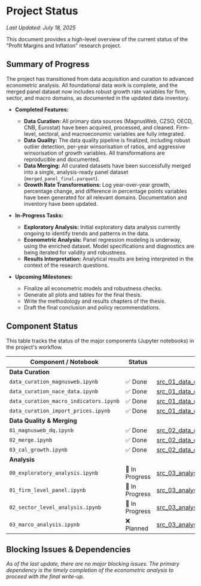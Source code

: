 # Project Status

*Last Updated: July 18, 2025*

This document provides a high-level overview of the current status of the "Profit Margins and Inflation" research project.

## Summary of Progress

The project has transitioned from data acquisition and curation to advanced econometric analysis. All foundational data work is complete, and the merged panel dataset now includes robust growth rate variables for firm, sector, and macro domains, as documented in the updated data inventory.

- **Completed Features:**
  - **Data Curation:** All primary data sources (MagnusWeb, CZSO, OECD, CNB, Eurostat) have been acquired, processed, and cleaned. Firm-level, sectoral, and macroeconomic variables are fully integrated.
  - **Data Quality:** The data quality pipeline is finalized, including robust outlier detection, per-year winsorisation of ratios, and aggressive winsorisation of growth variables. All transformations are reproducible and documented.
  - **Data Merging:** All curated datasets have been successfully merged into a single, analysis-ready panel dataset (`merged_panel_final.parquet`).
  - **Growth Rate Transformations:** Log year-over-year growth, percentage change, and difference in percentage points variables have been generated for all relevant domains. Documentation and inventory have been updated.

- **In-Progress Tasks:**
  - **Exploratory Analysis:** Initial exploratory data analysis currently ongoing to identify trends and patterns in the data.
  - **Econometric Analysis:** Panel regression modeling is underway, using the enriched dataset. Model specifications and diagnostics are being iterated for validity and robustness.
  - **Results Interpretation:** Analytical results are being interpreted in the context of the research questions.

- **Upcoming Milestones:**
  - Finalize all econometric models and robustness checks.
  - Generate all plots and tables for the final thesis.
  - Write the methodology and results chapters of the thesis.
  - Draft the final conclusion and policy recommendations.

## Component Status

This table tracks the status of the major components (Jupyter notebooks) in the project's workflow.

| Component / Notebook                               | Status        | Code Path                                                                                             |
| -------------------------------------------------- | ------------- | ----------------------------------------------------------------------------------------------------- |
| **Data Curation**                                  |               |                                                                                                       |
| `data_curation_magnusweb.ipynb`                    | ✅ Done       | [src_01_data_curation/data_curation_magnusweb.ipynb](../src_01_data_curation/data_curation_magnusweb.ipynb) |
| `data_curation_nace_data.ipynb`                    | ✅ Done       | [src_01_data_curation/data_curation_nace_data.ipynb](../src_01_data_curation/data_curation_nace_data.ipynb) |
| `data_curation_macro_indicators.ipynb`             | ✅ Done       | [src_01_data_curation/data_curation_macro_indicators.ipynb](../src_01_data_curation/data_curation_macro_indicators.ipynb) |
| `data_curation_import_prices.ipynb`                | ✅ Done       | [src_01_data_curation/data_curation_import_prices.ipynb](../src_01_data_curation/data_curation_import_prices.ipynb) |
| **Data Quality & Merging**                         |               |                                                                                                       |
| `01_magnusweb_dq.ipynb`                            | ✅ Done       | [src_02_data_quality/01_magnusweb_dq.ipynb](../src_02_data_quality/01_magnusweb_dq.ipynb) |
| `02_merge.ipynb`                                   | ✅ Done       | [src_02_data_quality/02_merge.ipynb](../src_02_data_quality/02_merge.ipynb) |
| `03_cal_growth.ipynb`                              | ✅ Done       | [src_02_data_quality/03_cal_growth.ipynb](../src_02_data_quality/03_cal_growth.ipynb) |
| **Analysis**                                       |               |                                                                                                       |
| `00_exploratory_analysis.ipynb`                    | 🔄 In Progress | [src_03_analysis/00_exploratory_analysis.ipynb](../src_03_analysis/00_exploratory_analysis.ipynb) |
| `01_firm_level_panel.ipynb`                        | 🔄 In Progress | [src_03_analysis/01_firm_level_panel.ipynb](../src_03_analysis/01_firm_level_panel.ipynb) |
| `02_sector_level_analysis.ipynb`                   | 🔄 In Progress | [src_03_analysis/02_sector_level_analysis.ipynb](../src_03_analysis/02_sector_level_analysis.ipynb) |
| `03_marco_analysis.ipynb`                          | ❌ Planned    | [src_03_analysis/03_marco_analysis.ipynb](../src_03_analysis/03_marco_analysis.ipynb) |

## Blocking Issues & Dependencies

*As of the last update, there are no major blocking issues. The primary dependency is the timely completion of the econometric analysis to proceed with the final write-up.*
